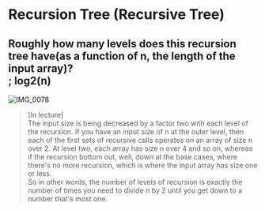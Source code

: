 # Recursion Tree (Recursive Tree)

## Roughly how many levels does this recursion tree have(as a function of n, the length of the input array)?<br>; log2(n)
![IMG_0078](https://user-images.githubusercontent.com/43804152/73838651-80e3f880-4857-11ea-87ca-98ac12ed9336.jpg)

> [In lecture] <br>
The input size is being decreased by a factor two with each level of the recursion. 
If you have an input size of n at the outer level, then each of the first sets of recursive calls operates on an array of size n over 2. 
At level two, each array has size n over 4 and so on, whereas if the recursion bottom out, well, down at the base cases, where there's no more recursion, which is where the input array has size one or less.
<br>So in other words, the number of levels of recursion is exactly the number of times you need to divide n by 2 until you get down to a number that's most one. 
